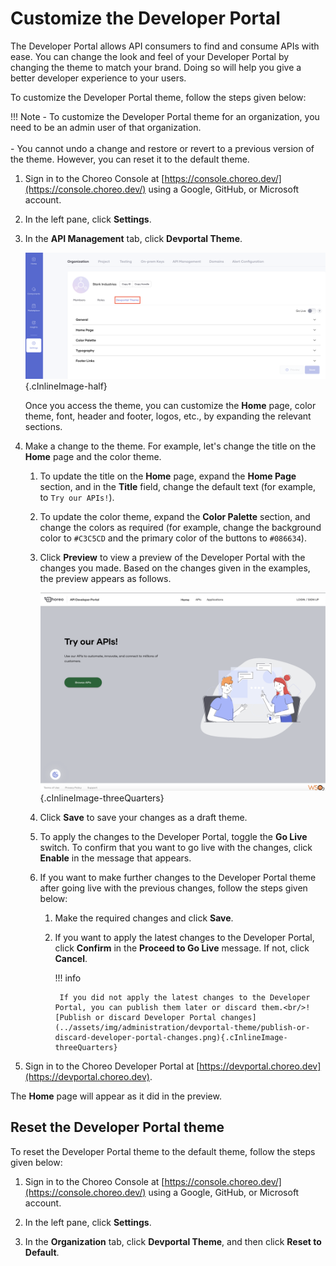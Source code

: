 # Customize the Developer Portal

The Developer Portal allows API consumers to find and consume APIs with ease. You can change the look and feel of your Developer Portal by changing the theme to match your brand. Doing so will help you give a better developer experience to your users.

To customize the Developer Portal theme, follow the steps given below:

!!! Note
    - To customize the Developer Portal theme for an organization, you need to be an admin user of that organization.<br/><br/>
    - You cannot undo a change and restore or revert to a previous version of the theme. However, you can reset it to the default theme.

1. Sign in to the Choreo Console at [https://console.choreo.dev/](https://console.choreo.dev/) using a Google, GitHub, or Microsoft account.


2. In the left pane, click **Settings**.

3. In the **API Management** tab, click **Devportal Theme**.

    ![Access Devportal theme](../assets/img/administration/devportal-theme/access-devportal-theme.png){.cInlineImage-half}

    Once you access the theme, you can customize the **Home** page, color theme, font, header and footer, logos, etc., by expanding the relevant sections.

4. Make a change to the theme. For example, let's change the title on the **Home** page and the color theme. 

    1. To update the title on the **Home** page, expand the **Home Page** section, and in the **Title** field, change the default text (for example, to `Try our APIs!`).
   
    2. To update the color theme, expand the **Color Palette** section, and change the colors as required (for example, change the background color to `#C3C5CD` and the primary color of the buttons to `#086634`).
   
    3. Click **Preview** to view a preview of the Developer Portal with the changes you made. Based on the changes given in the examples, the preview appears as follows.

         ![Preview of customization](../assets/img/administration/devportal-theme/preview-of-customization.png){.cInlineImage-threeQuarters}
   
    4. Click **Save** to save your changes as a draft theme.
    
    5. To apply the changes to the Developer Portal, toggle the **Go Live** switch. To confirm that you want to go live with the changes, click **Enable** in the message that appears.
    
    6. If you want to make further changes to the Developer Portal theme after going live with the previous changes, follow the steps given below:
    
    	1. Make the required changes and click **Save**.
    	
    	2. If you want to apply the latest changes to the Developer Portal, click **Confirm** in the **Proceed to Go Live** message. If not, click **Cancel**.
    	
    		!!! info
    	
    			If you did not apply the latest changes to the Developer Portal, you can publish them later or discard them.<br/>![Publish or discard Developer Portal changes](../assets/img/administration/devportal-theme/publish-or-discard-developer-portal-changes.png){.cInlineImage-threeQuarters}
    	
6. Sign in to the Choreo Developer Portal at [https://devportal.choreo.dev](https://devportal.choreo.dev).

The **Home** page will appear as it did in the preview.

## Reset the Developer Portal theme

To reset the Developer Portal theme to the default theme, follow the steps given below:

1. Sign in to the Choreo Console at [https://console.choreo.dev/](https://console.choreo.dev/) using a Google, GitHub, or Microsoft account.

2. In the left pane, click **Settings**.

2. In the **Organization** tab, click **Devportal Theme**, and then click **Reset to Default**.

